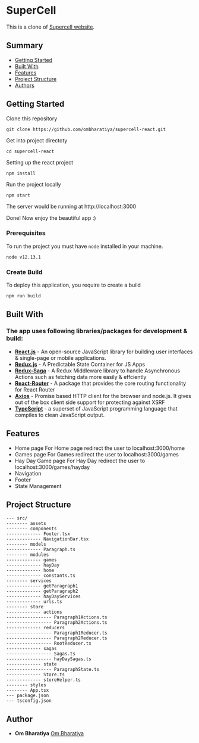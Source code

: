 # SuperCell

This is a clone of [Supercell website](https://supercell.com/en/).

## Summary

  - [Getting Started](#getting-started)
  - [Built With](#built-with)
  - [Features](#features)
  - [Project Structure](#project-structure)
  - [Authors](#author)

## Getting Started

Clone this repository
```
git clone https://github.com/ombharatiya/supercell-react.git
```

Get into project directoty
```
cd supercell-react
```

Setting up the react project 
```
npm install
```
Run the project locally
```
npm start
```

The server would be running at http://localhost:3000

Done! Now enjoy the beautiful app :)


### Prerequisites

To run the project you must have `node` installed in your machine.

    node v12.13.1

### Create Build

To deploy this application, you require to create a build
```
npm run build
```

## Built With

### The app uses following libraries/packages for development & build:

- **[React.js](https://reactjs.org/)** - An open-source JavaScript library for building user interfaces & single-page or mobile applications.
- **[Redux.js](https://redux.js.org/)** - A Predictable State Container for JS Apps
- **[Redux-Saga](https://redux-saga.js.org/)** - A Redux Middleware library to handle Asynchronous Actions such as fetching data more easily & effciently
- **[React-Router](https://www.npmjs.com/package/react-router)** - A package that provides the core routing functionality for React Router
- **[Axios](https://www.npmjs.com/package/axios)** - Promise based HTTP client for the browser and node.js. It gives out of the box client side support for protecting against XSRF
- **[TypeScript](https://github.com/Microsoft/TypeScript)** - a superset of JavaScript programming language that compiles to clean JavaScript output.


## Features

- Home page
  For Home page redirect the user to localhost:3000/home
- Games page
  For Games redirect the user to localhost:3000/games
- Hay Day Game page
  For Hay Day redirect the user to localhost:3000/games/hayday
- Navigation
- Footer
- State Management


## Project Structure

```
--- src/
-------- assets
-------- components
------------- Footer.tsx
------------- NavigationBar.tsx
-------- models
------------- Paragraph.ts
-------- modules
------------- games
------------- hayDay
------------- home
------------- constants.ts
-------- services
------------- getParagraph1
------------- getParagraph2
------------- hayDayServices
------------- urls.ts
-------- store
------------- actions
----------------- Paragraph1Actions.ts
----------------- Paragraph2Actions.ts
------------- reducers
----------------- Paragraph1Reducer.ts
----------------- Paragraph2Reducer.ts
----------------- RootReducer.ts
------------- sagas
----------------- Sagas.ts
----------------- hayDaySagas.ts
------------- state
----------------- ParagraphState.ts
------------- Store.ts
------------- storeHelper.ts
-------- styles
-------- App.tsx
--- package.json
--- tsconfig.json
```

## Author

  - **Om Bharatiya** 
    [Om Bharatiya](https://github.com/ombharatiya)
